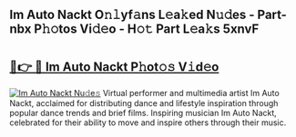 ## Im Auto Nackt O𝚗𝚕yf𝚊ns L𝚎a𝚔ed N𝚞𝚍es - Part-nbx P𝚑𝚘tos Vi𝚍𝚎o - H𝚘𝚝 Part L𝚎a𝚔s 5xnvF

# <h2><a href="http://kf1g2g.oniu.top/?m=Im+Auto+Nackt">🔗👉 🔴 Im Auto Nackt P𝚑ot𝚘𝚜 V𝚒d𝚎o</a></h2>

[![Im Auto Nackt Nu𝚍e𝚜](https://i.imgur.com/0qMVB7G.gif)](http://kf1g2g.oniu.top/?m=Im+Auto+Nackt)
Virtual performer and multimedia artist Im Auto Nackt, acclaimed for distributing dance and lifestyle inspiration through popular dance trends and brief films. Inspiring musician Im Auto Nackt, celebrated for their ability to move and inspire others through their music.  
